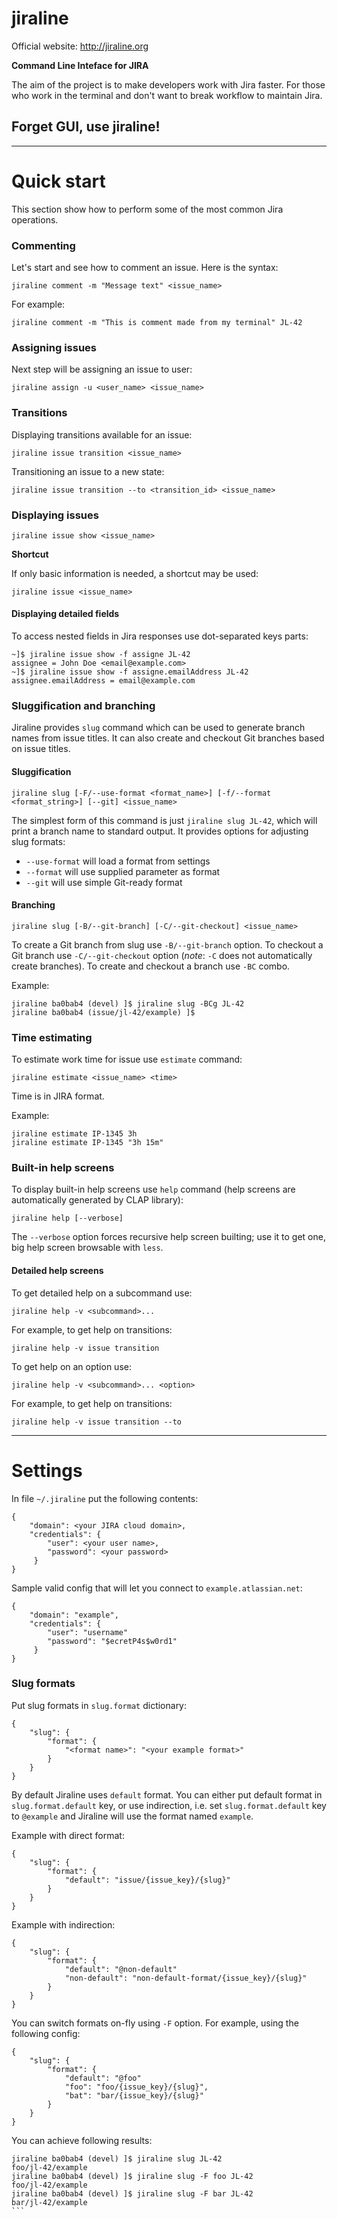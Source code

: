 # jiraline

Official website: http://jiraline.org

**Command Line Inteface for JIRA**

The aim of the project is to make developers
work with Jira faster. For those who work in the
terminal and don't want to break workflow to
maintain Jira.

## Forget GUI, use jiraline!


----

# Quick start

This section show how to perform some of the most common Jira
operations.

### Commenting

Let's start and see how to comment an issue.
Here is the syntax:

```
jiraline comment -m "Message text" <issue_name>
```

For example:

```
jiraline comment -m "This is comment made from my terminal" JL-42
```


### Assigning issues

Next step will be assigning an issue to user:

```
jiraline assign -u <user_name> <issue_name>
```


### Transitions

Displaying transitions available for an issue:

```
jiraline issue transition <issue_name>
```

Transitioning an issue to a new state:

```
jiraline issue transition --to <transition_id> <issue_name>
```


### Displaying issues

```
jiraline issue show <issue_name>
```

**Shortcut**

If only basic information is needed, a shortcut may be used:

```
jiraline issue <issue_name>
```

#### Displaying detailed fields

To access nested fields in Jira responses use dot-separated keys parts:

```
~]$ jiraline issue show -f assigne JL-42
assignee = John Doe <email@example.com>
~]$ jiraline issue show -f assigne.emailAddress JL-42
assignee.emailAddress = email@example.com
```

### Sluggification and branching

Jiraline provides `slug` command which can be used to generate branch names from issue titles.
It can also create and checkout Git branches based on issue titles.

#### Sluggification

```
jiraline slug [-F/--use-format <format_name>] [-f/--format <format_string>] [--git] <issue_name>
```

The simplest form of this command is just `jiraline slug JL-42`, which will print a branch name to standard output.
It provides options for adjusting slug formats:

- `--use-format` will load a format from settings
- `--format` will use supplied parameter as format
- `--git` will use simple Git-ready format

#### Branching

```
jiraline slug [-B/--git-branch] [-C/--git-checkout] <issue_name>
```

To create a Git branch from slug use `-B/--git-branch` option.
To checkout a Git branch use `-C/--git-checkout` option (*note*: `-C` does not automatically create branches).
To create and checkout a branch use `-BC` combo.

Example:

```
jiraline ba0bab4 (devel) ]$ jiraline slug -BCg JL-42
jiraline ba0bab4 (issue/jl-42/example) ]$
```


### Time estimating

To estimate work time for issue use `estimate` command:

```
jiraline estimate <issue_name> <time> 
```

Time is in JIRA format.

Example:
```
jiraline estimate IP-1345 3h
jiraline estimate IP-1345 "3h 15m"
```


### Built-in help screens

To display built-in help screens use `help` command (help screens are automatically
generated by CLAP library):

```
jiraline help [--verbose]
```

The `--verbose` option forces recursive help screen builting; use it to get one, big
help screen browsable with `less`.


#### Detailed help screens

To get detailed help on a subcommand use:

```
jiraline help -v <subcommand>...
```

For example, to get help on transitions:

```
jiraline help -v issue transition
```

To get help on an option use:

```
jiraline help -v <subcommand>... <option>
```

For example, to get help on transitions:

```
jiraline help -v issue transition --to
```


----

# Settings

In file `~/.jiraline` put the following contents:


```
{
    "domain": <your JIRA cloud domain>,
    "credentials": {
        "user": <your user name>,
        "password": <your password>
     }
}
```

Sample valid config that will let you connect to `example.atlassian.net`:

```
{
    "domain": "example",
    "credentials": {
        "user": "username"
        "password": "$ecretP4s$w0rd1"
     }
}
```

### Slug formats

Put slug formats in `slug.format` dictionary:

```
{
    "slug": {
        "format": {
            "<format name>": "<your example format>"
        }
    }
}
```

By default Jiraline uses `default` format.
You can either put default format in `slug.format.default` key, or
use indirection, i.e. set `slug.format.default` key to `@example` and
Jiraline will use the format named `example`.

Example with direct format:

```
{
    "slug": {
        "format": {
            "default": "issue/{issue_key}/{slug}"
        }
    }
}
```

Example with indirection:

```
{
    "slug": {
        "format": {
            "default": "@non-default"
            "non-default": "non-default-format/{issue_key}/{slug}"
        }
    }
}
```

You can switch formats on-fly using `-F` option.
For example, using the following config:

```
{
    "slug": {
        "format": {
            "default": "@foo"
            "foo": "foo/{issue_key}/{slug}",
            "bat": "bar/{issue_key}/{slug}"
        }
    }
}
```

You can achieve following results:

````
jiraline ba0bab4 (devel) ]$ jiraline slug JL-42
foo/jl-42/example
jiraline ba0bab4 (devel) ]$ jiraline slug -F foo JL-42
foo/jl-42/example
jiraline ba0bab4 (devel) ]$ jiraline slug -F bar JL-42
bar/jl-42/example
```
